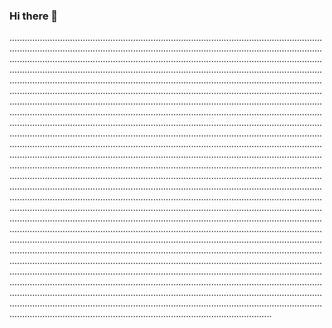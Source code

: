 ### Hi there 👋

................................................................................................................................................................................................................................................................................................................................................................................................................................................................................................................................................................................................................................................................................................................................................................................................................................................................................................................................................................................................................................................................................................................................................................................................................................................................................................................................................................................................................................................................................................................................................................................................................................................................................................................................................................................................................................................................................................................................................................................................................................................................................................................................................................................................................................................................................................................................................................................................................................................................................................................................................................................................................................................................................................................................................................................................................................................................................................................................................................................................................................................................................................................................................................................................................................................................................................................................................................................................................................................................